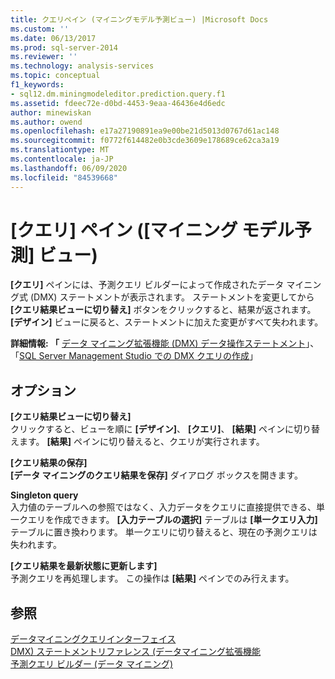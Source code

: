 ```yaml
---
title: クエリペイン (マイニングモデル予測ビュー) |Microsoft Docs
ms.custom: ''
ms.date: 06/13/2017
ms.prod: sql-server-2014
ms.reviewer: ''
ms.technology: analysis-services
ms.topic: conceptual
f1_keywords:
- sql12.dm.miningmodeleditor.prediction.query.f1
ms.assetid: fdeec72e-d0bd-4453-9eaa-46436e4d6edc
author: minewiskan
ms.author: owend
ms.openlocfilehash: e17a27190891ea9e00be21d5013d0767d61ac148
ms.sourcegitcommit: f0772f614482e0b3cde3609e178689ce62ca3a19
ms.translationtype: MT
ms.contentlocale: ja-JP
ms.lasthandoff: 06/09/2020
ms.locfileid: "84539668"
---
```

# <a name="query-pane-mining-model-prediction-view"></a>[クエリ] ペイン ([マイニング モデル予測] ビュー)
  **[クエリ]** ペインには、予測クエリ ビルダーによって作成されたデータ マイニング式 (DMX) ステートメントが表示されます。 ステートメントを変更してから **[クエリ結果ビューに切り替え]** ボタンをクリックすると、結果が返されます。 **[デザイン]** ビューに戻ると、ステートメントに加えた変更がすべて失われます。  
  
 **詳細情報: 「** [データ マイニング拡張機能 &#40;DMX&#41; データ操作ステートメント](/sql/dmx/dmx-statements-data-manipulation)」、「[SQL Server Management Studio での DMX クエリの作成](data-mining/create-a-dmx-query-in-sql-server-management-studio.md)」  
  
## <a name="options"></a>オプション  
 **[クエリ結果ビューに切り替え]**  
 クリックすると、ビューを順に **[デザイン]**、 **[クエリ]**、 **[結果]** ペインに切り替えます。 **[結果]** ペインに切り替えると、クエリが実行されます。  
  
 **[クエリ結果の保存]**  
 **[データ マイニングのクエリ結果を保存]** ダイアログ ボックスを開きます。  
  
 **Singleton query**  
 入力値のテーブルへの参照ではなく、入力データをクエリに直接提供できる、単一クエリを作成できます。 **[入力テーブルの選択]** テーブルは **[単一クエリ入力]** テーブルに置き換わります。 単一クエリに切り替えると、現在の予測クエリは失われます。  
  
 **[クエリ結果を最新状態に更新します]**  
 予測クエリを再処理します。 この操作は **[結果]** ペインでのみ行えます。  
  
## <a name="see-also"></a>参照  
 [データマイニングクエリインターフェイス](data-mining/data-mining-query-tools.md)   
 [DMX&#41; ステートメントリファレンス &#40;データマイニング拡張機能](/sql/dmx/data-mining-extensions-dmx-statements)   
 [予測クエリ ビルダー &#40;データ マイニング&#41;](prediction-query-builder-data-mining.md)  
  
  
